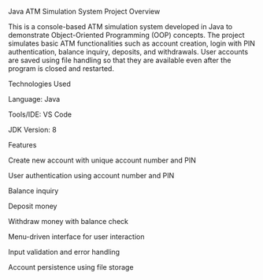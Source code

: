 Java ATM Simulation System
Project Overview

This is a console-based ATM simulation system developed in Java to demonstrate Object-Oriented Programming (OOP) concepts.
The project simulates basic ATM functionalities such as account creation, login with PIN authentication, balance inquiry, deposits, and withdrawals.
User accounts are saved using file handling so that they are available even after the program is closed and restarted.

Technologies Used

Language: Java

Tools/IDE: VS Code

JDK Version: 8 

Features

Create new account with unique account number and PIN

User authentication using account number and PIN

Balance inquiry

Deposit money

Withdraw money with balance check

Menu-driven interface for user interaction

Input validation and error handling

Account persistence using file storage
